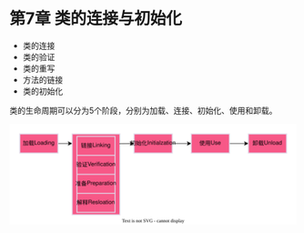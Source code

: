 # 第7章 类的连接与初始化

- 类的连接
- 类的验证
- 类的重写
- 方法的链接
- 类的初始化 

类的生命周期可以分为5个阶段，分别为加载、连接、初始化、使用和卸载。

![jvm-class-load.drawio.svg](./images/jvm-class-load.drawio.svg)

